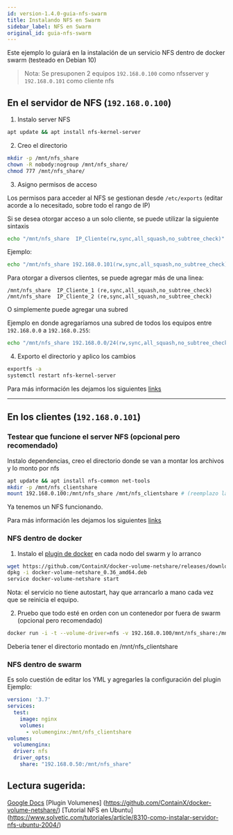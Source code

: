 ```yaml
---
id: version-1.4.0-guia-nfs-swarm
title: Instalando NFS en Swarm
sidebar_label: NFS en Swarm
original_id: guia-nfs-swarm
---
```


Este ejemplo lo guiará en la instalación de un servicio NFS dentro de docker swarm (testeado en Debian 10)

> Nota: Se presuponen 2 equipos `192.168.0.100` como nfsserver y `192.168.0.101` como cliente nfs

## En el servidor de NFS (`192.168.0.100`)

1. Instalo server NFS

```bash
apt update && apt install nfs-kernel-server
```

2. Creo el directorio

```bash
mkdir -p /mnt/nfs_share
chown -R nobody:nogroup /mnt/nfs_share/
chmod 777 /mnt/nfs_share/
```

3. Asigno permisos de acceso

Los permisos para acceder al NFS se gestionan desde `/etc/exports` (editar acorde a lo necesitado, sobre todo el rango de IP)

Si se desea otorgar acceso a un solo cliente, se puede utilizar la siguiente sintaxis

```bash
echo "/mnt/nfs_share  IP_Cliente(rw,sync,all_squash,no_subtree_check)" >> /etc/exports
```

Ejemplo: 

```bash
echo "/mnt/nfs_share 192.168.0.101(rw,sync,all_squash,no_subtree_check)" >> /etc/exports
```

Para otorgar a diversos clientes, se puede agregar más de una linea:

```text
/mnt/nfs_share  IP_Cliente_1 (re,sync,all_squash,no_subtree_check)
/mnt/nfs_share  IP_Cliente_2 (re,sync,all_squash,no_subtree_check)
```

O simplemente puede agregar una subred

Ejemplo en donde agregaríamos una subred de todos los equipos entre `192.168.0.0` a `192.168.0.255`: 

```bash
echo "/mnt/nfs_share 192.168.0.0/24(rw,sync,all_squash,no_subtree_check)" >> /etc/exports
```

4. Exporto el directorio y aplico los cambios

```bash
exportfs -a
systemctl restart nfs-kernel-server
```

Para más información les dejamos los siguientes [links](guia-nfs-swarm.md#lectura-sugerida)

 ---

## En los clientes (`192.168.0.101`)

### Testear que funcione el server NFS (opcional pero recomendado)

Instalo dependencias, creo el directorio donde se van a montar los archivos y lo monto por nfs

```bash
apt update && apt install nfs-common net-tools
mkdir -p /mnt/nfs_clientshare
mount 192.168.0.100:/mnt/nfs_share /mnt/nfs_clientshare # (reemplazo la IP)
```

Ya tenemos un NFS funcionando. 

Para más información les dejamos los siguientes [links](guia-nfs-swarm.md#lectura-sugerida)

### NFS dentro de docker

1. Instalo el [plugin de docker](https://github.com/ContainX/docker-volume-netshare) en cada nodo del swarm y lo arranco

```bash
wget https://github.com/ContainX/docker-volume-netshare/releases/download/v0.36/docker-volume-netshare_0.36_amd64.deb
dpkg -i docker-volume-netshare_0.36_amd64.deb
service docker-volume-netshare start
```

Nota: el servicio no tiene autostart, hay que arrancarlo a mano cada vez que se reinicia el equipo.

2. Pruebo que todo esté en orden con un contenedor por fuera de swarm (opcional pero recomendado)

```bash
docker run -i -t --volume-driver=nfs -v 192.168.0.100/mnt/nfs_share:/mnt/nfs_clientshare ubuntu /bin/bash
```

Deberia tener el directorio montado en /mnt/nfs_clientshare

### NFS dentro de swarm

Es solo cuestión de editar los YML y agregarles la configuración del plugin  
Ejemplo:

```yaml
version: '3.7'
services:
  test:
    image: nginx
    volumes:
      - volumenginx:/mnt/nfs_clientshare
volumes:
  volumenginx:
  driver: nfs
  driver_opts:
    share: "192.168.0.50:/mnt/nfs_share"
```


## Lectura sugerida:

[Google Docs](https://docs.google.com/document/d/1MD3Tupbry4WMIqGYtgdSreshh-0QoispNCl5YaNvQRY/edit)
[Plugin Volumenes] (https://github.com/ContainX/docker-volume-netshare/)
[Tutorial NFS en Ubuntu] (https://www.solvetic.com/tutoriales/article/8310-como-instalar-servidor-nfs-ubuntu-2004/)
